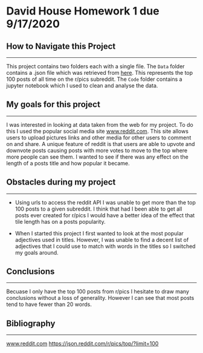 # David House Homework 1 due 9/17/2020

## How to Navigate this Project

---

This project contains two folders each with a single file. The `Data` folder contains a .json file which was retrieved from [here](https://json.reddit.com/r/pics/top/?limit=100). This represents the top 100 posts of all time on the r/pics subreddit. The `Code` folder contains a jupyter notebook which I used to clean and analyse the data.

## My goals for this project

---

I was interested in looking at data taken from the web for my project. To do this I used the popular social media site www.reddit.com. This site allows users to upload pictures links and other media for other users to comment on and share. A unique feature of reddit is that users are able to upvote and downvote posts causing posts with more votes to move to the top where more people can see them. I wanted to see if there was any effect on the length of a posts title and how popular it became. 

## Obstacles during my project

---

* Using urls to access the reddit API I was unable to get more than the top 100 posts to a given subreddit. I think that had I been able to get all posts ever created for r/pics I would have a better idea of the effect that tile length has on a posts popularity. 

* When I started this project I first wanted to look at the most popular adjectives used in titles. However, I was unable to find a decent list of adjectives that I could use to match with words in the titles so I switched my goals around.

## Conclusions

---

Becuase I only have the top 100 posts from r/pics I hesitate to draw many conclusions without a loss of generality. However I can see that most posts tend to have fewer than 20 words. 

## Bibliography

---

www.reddit.com
https://json.reddit.com/r/pics/top/?limit=100


